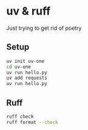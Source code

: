 # uv & ruff

Just trying to get rid of poetry

## Setup

```bash
uv init uv-one
cd uv-one
uv run hello.py 
uv add requests
uv run hello.py
```

## Ruff

```bash
ruff check
ruff format --check
```